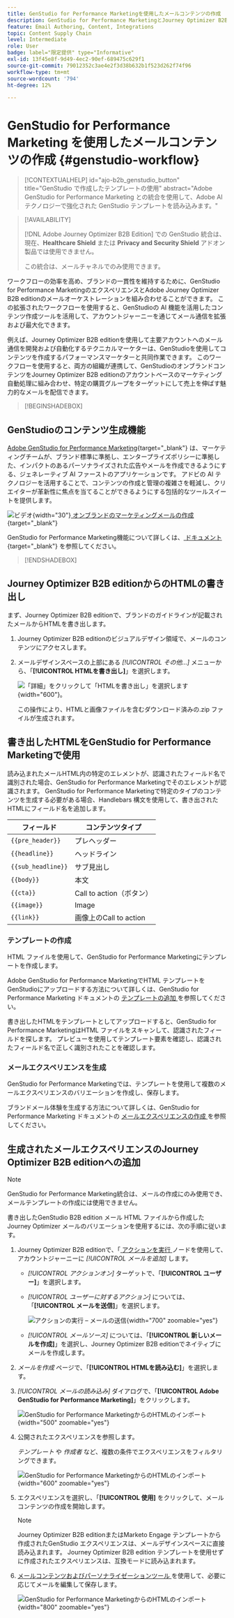 ```yaml
---
title: GenStudio for Performance Marketingを使用したメールコンテンツの作成
description: GenStudio for Performance MarketingとJourney Optimizer B2B editionの統合 – HTMLの書き出し、AI を活用したメールエクスペリエンスの作成、ブランドコンテンツの読み込みを行います。
feature: Email Authoring, Content, Integrations
topic: Content Supply Chain
level: Intermediate
role: User
badge: label="限定提供" type="Informative"
exl-id: 13f45e8f-9d49-4ec2-90ef-689475c629f1
source-git-commit: 79012352c3ae4e2f3d38b632b1f523d262f74f96
workflow-type: tm+mt
source-wordcount: '794'
ht-degree: 12%

---
```


# GenStudio for Performance Marketing を使用したメールコンテンツの作成 {#genstudio-workflow}

>[!CONTEXTUALHELP]
>id="ajo-b2b_genstudio_button"
>title="GenStudio で作成したテンプレートの使用"
>abstract="Adobe GenStudio for Performance Marketing との統合を使用して、Adobe AI テクノロジーで強化された GenStudio テンプレートを読み込みます。"

>[!AVAILABILITY]
>
>[!DNL Adobe Journey Optimizer B2B Edition] での GenStudio 統合は、現在、**Healthcare Shield** または **Privacy and Security Shield** アドオン製品では使用できません。
>
>この統合は、メールチャネルでのみ使用できます。

ワークフローの効率を高め、ブランドの一貫性を維持するために、GenStudio for Performance MarketingのエクスペリエンスとAdobe Journey Optimizer B2B editionのメールオーケストレーションを組み合わせることができます。 この拡張されたワークフローを使用すると、GenStudioの AI 機能を活用したコンテンツ作成ツールを活用して、アカウントジャーニーを通じてメール通信を拡張および最大化できます。

例えば、Journey Optimizer B2B editionを使用して主要アカウントへのメール通信を開発および自動化するテクニカルマーケターは、GenStudioを使用してコンテンツを作成するパフォーマンスマーケターと共同作業できます。 このワークフローを使用すると、両方の組織が連携して、GenStudioのオンブランドコンテンツをJourney Optimizer B2B editionのアカウントベースのマーケティング自動処理に組み合わせ、特定の購買グループをターゲットにして売上を伸ばす魅力的なメールを配信できます。

>[!BEGINSHADEBOX]

## GenStudioのコンテンツ生成機能

[Adobe GenStudio for Performance Marketing](https://business.adobe.com/jp/products/genstudio-for-performance-marketing.html){target="_blank"} は、マーケティングチームが、ブランド標準に準拠し、エンタープライズポリシーに準拠した、インパクトのあるパーソナライズされた広告やメールを作成できるようにする、ジェネレーティブ AI ファーストのアプリケーションです。 アドビの AI テクノロジーを活用することで、コンテンツの作成と管理の複雑さを軽減し、クリエイターが革新性に焦点を当てることができるようにする包括的なツールスイートを提供します。

![ ビデオ ](../../assets/do-not-localize/icon-video.svg){width="30"}[ オンブランドのマーケティングメールの作成 ](https://experienceleague.adobe.com/ja/docs/genstudio-for-performance-marketing-learn/tutorials/creating-experiences/creating-on-brand-emails){target="_blank"}

GenStudio for Performance Marketing機能について詳しくは、[ ドキュメント ](https://experienceleague.adobe.com/ja/docs/genstudio-for-performance-marketing/user-guide/home){target="_blank"} を参照してください。

>[!ENDSHADEBOX]

## Journey Optimizer B2B editionからのHTMLの書き出し

まず、Journey Optimizer B2B editionで、ブランドのガイドラインが記載されたメールからHTMLを書き出します。

1. Journey Optimizer B2B editionのビジュアルデザイン領域で、メールのコンテンツにアクセスします。

1. メールデザインスペースの上部にある _[!UICONTROL その他…]_ メニューから、「**[!UICONTROL HTMLを書き出し]**」を選択します。

   ![ 「詳細」をクリックして「HTMLを書き出し」を選択します ](./assets/email-export-html.png){width="600"}。

   この操作により、HTMLと画像ファイルを含むダウンロード済みの.zip ファイルが生成されます。

## 書き出したHTMLをGenStudio for Performance Marketingで使用

読み込まれたメールHTML内の特定のエレメントが、認識されたフィールド名で識別された場合、GenStudio for Performance Marketingでそのエレメントが認識されます。 GenStudio for Performance Marketingで特定のタイプのコンテンツを生成する必要がある場合、Handlebars 構文を使用して、書き出されたHTMLにフィールド名を追加します。

| フィールド | コンテンツタイプ |
| ----------------- | ------------------------- |
| `{{pre_header}}` | プレヘッダー |
| `{{headline}}` | ヘッドライン |
| `{{sub_headline}}` | サブ見出し |
| `{{body}}` | 本文 |
| `{{cta}}` | Call to action（ボタン） |
| `{{image}}` | Image |
| `{{link}}` | 画像上のCall to action |

### テンプレートの作成

HTML ファイルを使用して、GenStudio for Performance Marketingにテンプレートを作成します。

Adobe GenStudio for Performance MarketingでHTML テンプレートをGenStudioにアップロードする方法について詳しくは、GenStudio for Performance Marketing ドキュメントの [ テンプレートの追加 ](https://experienceleague.adobe.com/ja/docs/genstudio-for-performance-marketing/user-guide/content/templates/use-templates#add-a-template) を参照してください。

書き出したHTMLをテンプレートとしてアップロードすると、GenStudio for Performance MarketingはHTML ファイルをスキャンして、認識されたフィールドを探します。 プレビューを使用してテンプレート要素を確認し、認識されたフィールド名で正しく識別されたことを確認します。

### メールエクスペリエンスを生成

GenStudio for Performance Marketingでは、テンプレートを使用して複数のメールエクスペリエンスのバリエーションを作成し、保存します。

ブランドメール体験を生成する方法について詳しくは、GenStudio for Performance Marketing ドキュメントの [ メールエクスペリエンスの作成 ](https://experienceleague.adobe.com/ja/docs/genstudio-for-performance-marketing/user-guide/create/create-email-experience) を参照してください。

## 生成されたメールエクスペリエンスのJourney Optimizer B2B editionへの追加

>[!NOTE]
>
>GenStudio for Performance Marketing統合は、メールの作成にのみ使用でき、メールテンプレートの作成には使用できません。

書き出したGenStudio B2B edition メール HTML ファイルから作成したJourney Optimizer メールのバリエーションを使用するには、次の手順に従います。

1. Journey Optimizer B2B editionで、「[ アクションを実行 ](./add-email.md) ノードを使用して、アカウントジャーニーに _[!UICONTROL メールを追加]_ します。

   * _[!UICONTROL アクションオン]_ ターゲットで、「**[!UICONTROL ユーザー]**」を選択します。

   * _[!UICONTROL ユーザーに対するアクション]_ については、「**[!UICONTROL メールを送信]**」を選択します。

     ![ アクションの実行 – メールの送信 ](./assets/journey-node-send-email.png){width="700" zoomable="yes"}

   * _[!UICONTROL メールソース]_ については、「**[!UICONTROL 新しいメールを作成]**」を選択し、Journey Optimizer B2B editionでネイティブにメールを作成します。

1. _メールを作成_ ページで、「**[!UICONTROL HTMLを読み込む]**」を選択します。

1. _[!UICONTROL メールの読み込み]_ ダイアログで、「**[!UICONTROL Adobe GenStudio for Performance Marketing]**」をクリックします。

   ![GenStudio for Performance MarketingからのHTMLのインポート ](./assets/email-import-html-genstudio.png){width="500" zoomable="yes"}

1. 公開されたエクスペリエンスを参照します。

   _テンプレート_ や _作成者_ など、複数の条件でエクスペリエンスをフィルタリングできます。

   ![GenStudio for Performance MarketingからのHTMLのインポート ](./assets/email-import-select-gen-studio-experience.png){width="600" zoomable="yes"}

1. エクスペリエンスを選択し、「**[!UICONTROL 使用]** をクリックして、メールコンテンツの作成を開始します。

   >[!NOTE]
   >
   >Journey Optimizer B2B editionまたはMarketo Engage テンプレートから作成されたGenStudio エクスペリエンスは、メールデザインスペースに直接読み込まれます。 Journey Optimizer B2B edition テンプレートを使用せずに作成されたエクスペリエンスは、互換モードに読み込まれます。

1. [ メールコンテンツおよびパーソナライゼーションツール ](./email-authoring.md) を使用して、必要に応じてメールを編集して保存します。

   ![GenStudio for Performance MarketingからのHTMLのインポート ](./assets/email-imported-experience.png){width="800" zoomable="yes"}
